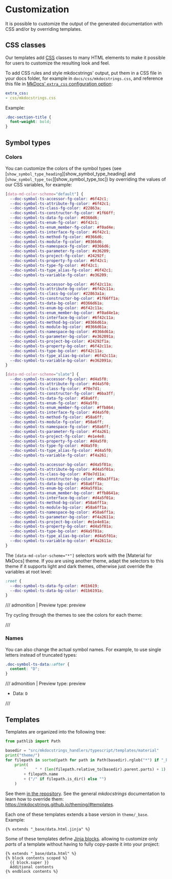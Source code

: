 # Customization

It is possible to customize the output of the generated documentation with CSS and/or by overriding templates.

## CSS classes

Our templates add [CSS](https://www.w3schools.com/Css/) classes to many HTML elements to make it possible for users to customize the resulting look and feel.

To add CSS rules and style mkdocstrings' output, put them in a CSS file in your docs folder, for example in `docs/css/mkdocstrings.css`, and reference this file in [MkDocs' `extra_css` configuration option](https://www.mkdocs.org/user-guide/configuration/#extra_css):

```yaml title="mkdocs.yml"
extra_css:
- css/mkdocstrings.css
```

Example:

```css title="docs/css/mkdocstrings.css"
.doc-section-title {
  font-weight: bold;
}
```

## Symbol types

### Colors

You can customize the colors of the symbol types (see [`show_symbol_type_heading`][show_symbol_type_heading] and [`show_symbol_type_toc`][show_symbol_type_toc]) by overriding the values of our CSS variables, for example:

```css title="docs/css/mkdocstrings.css"
[data-md-color-scheme="default"] {
  --doc-symbol-ts-accessor-fg-color: #6f42c1;
  --doc-symbol-ts-attribute-fg-color: #6f42c1;
  --doc-symbol-ts-class-fg-color: #22863a;
  --doc-symbol-ts-constructor-fg-color: #1f66ff;
  --doc-symbol-ts-data-fg-color: #0366d6;
  --doc-symbol-ts-enum-fg-color: #6f42c1;
  --doc-symbol-ts-enum_member-fg-color: #f0ad4e;
  --doc-symbol-ts-interface-fg-color: #6f42c1;
  --doc-symbol-ts-method-fg-color: #0366d6;
  --doc-symbol-ts-module-fg-color: #0366d6;
  --doc-symbol-ts-namespace-fg-color: #0366d6;
  --doc-symbol-ts-parameter-fg-color: #e36209;
  --doc-symbol-ts-project-fg-color: #24292f;
  --doc-symbol-ts-property-fg-color: #6f42c1;
  --doc-symbol-ts-type-fg-color: #6f42c1;
  --doc-symbol-ts-type_alias-fg-color: #6f42c1;
  --doc-symbol-ts-variable-fg-color: #e36209;

  --doc-symbol-ts-accessor-bg-color: #6f42c11a;
  --doc-symbol-ts-attribute-bg-color: #6f42c11a;
  --doc-symbol-ts-class-bg-color: #22863a1a;
  --doc-symbol-ts-constructor-bg-color: #1f66ff1a;
  --doc-symbol-ts-data-bg-color: #0366d61a;
  --doc-symbol-ts-enum-bg-color: #6f42c11a;
  --doc-symbol-ts-enum_member-bg-color: #f0ad4e1a;
  --doc-symbol-ts-interface-bg-color: #6f42c11a;
  --doc-symbol-ts-method-bg-color: #0366d61a;
  --doc-symbol-ts-module-bg-color: #0366d61a;
  --doc-symbol-ts-namespace-bg-color: #0366d61a;
  --doc-symbol-ts-parameter-bg-color: #e362091a;
  --doc-symbol-ts-project-bg-color: #24292f1a;
  --doc-symbol-ts-property-bg-color: #6f42c11a;
  --doc-symbol-ts-type-bg-color: #6f42c11a;
  --doc-symbol-ts-type_alias-bg-color: #6f42c11a;
  --doc-symbol-ts-variable-bg-color: #e362091a;
}

[data-md-color-scheme="slate"] {
  --doc-symbol-ts-accessor-fg-color: #d4a5f0;
  --doc-symbol-ts-attribute-fg-color: #d4a5f0;
  --doc-symbol-ts-class-fg-color: #78e7d1;
  --doc-symbol-ts-constructor-fg-color: #6ba3ff;
  --doc-symbol-ts-data-fg-color: #58a6ff;
  --doc-symbol-ts-enum-fg-color: #d4a5f0;
  --doc-symbol-ts-enum_member-fg-color: #ffb864;
  --doc-symbol-ts-interface-fg-color: #d4a5f0;
  --doc-symbol-ts-method-fg-color: #58a6ff;
  --doc-symbol-ts-module-fg-color: #58a6ff;
  --doc-symbol-ts-namespace-fg-color: #58a6ff;
  --doc-symbol-ts-parameter-fg-color: #f4a261;
  --doc-symbol-ts-project-fg-color: #e1e4e8;
  --doc-symbol-ts-property-fg-color: #d4a5f0;
  --doc-symbol-ts-type-fg-color: #d4a5f0;
  --doc-symbol-ts-type_alias-fg-color: #d4a5f0;
  --doc-symbol-ts-variable-fg-color: #f4a261;

  --doc-symbol-ts-accessor-bg-color: #d4a5f01a;
  --doc-symbol-ts-attribute-bg-color: #d4a5f01a;
  --doc-symbol-ts-class-bg-color: #78e7d11a;
  --doc-symbol-ts-constructor-bg-color: #6ba3ff1a;
  --doc-symbol-ts-data-bg-color: #58a6ff1a;
  --doc-symbol-ts-enum-bg-color: #d4a5f01a;
  --doc-symbol-ts-enum_member-bg-color: #ffb8641a;
  --doc-symbol-ts-interface-bg-color: #d4a5f01a;
  --doc-symbol-ts-method-bg-color: #58a6ff1a;
  --doc-symbol-ts-module-bg-color: #58a6ff1a;
  --doc-symbol-ts-namespace-bg-color: #58a6ff1a;
  --doc-symbol-ts-parameter-bg-color: #f4a2611a;
  --doc-symbol-ts-project-bg-color: #e1e4e81a;
  --doc-symbol-ts-property-bg-color: #d4a5f01a;
  --doc-symbol-ts-type-bg-color: #d4a5f01a;
  --doc-symbol-ts-type_alias-bg-color: #d4a5f01a;
  --doc-symbol-ts-variable-bg-color: #f4a2611a;
}
```

The `[data-md-color-scheme="*"]` selectors work with the [Material for MkDocs] theme. If you are using another theme, adapt the selectors to this theme if it supports light and dark themes, otherwise just override the variables at root level:

```css title="docs/css/mkdocstrings.css"
:root {
  --doc-symbol-ts-data-fg-color: #d1b619;
  --doc-symbol-ts-data-bg-color: #d1b6191a;
}
```

/// admonition | Preview
    type: preview

<div id="preview-symbol-colors">
  <style>
    [data-md-color-scheme="default"] #preview-symbol-colors {
      --doc-symbol-ts-data-fg-color: #d1b619;
      --doc-symbol-ts-data-bg-color: #d1b6191a;
    }

    [data-md-color-scheme="slate"] #preview-symbol-colors {
      --doc-symbol-ts-data-fg-color: #46c2cb;
      --doc-symbol-ts-data-bg-color: #46c2cb1a;
    }
  </style>
  <p>
    Try cycling through the themes to see the colors for each theme:
    <code class="doc-symbol doc-symbol-ts-data"></code
  </p>
</div>

///

### Names

You can also change the actual symbol names. For example, to use single letters instead of truncated types:

```css title="docs/css/mkdocstrings.css"
.doc-symbol-ts-data::after {
  content: "D";
}
```

/// admonition | Preview
    type: preview

<div id="preview-symbol-names">
  <style>
    #preview-symbol-names .doc-symbol-ts-data::after {
      content: "D";
    }
  </style>
  <ul>
    <li>Data: <code class="doc-symbol doc-symbol-ts-data"></code></li>
  </ul>
</div>

///

## Templates

Templates are organized into the following tree:

```python exec="1" result="tree"
from pathlib import Path

basedir = "src/mkdocstrings_handlers/typescript/templates/material"
print("theme/")
for filepath in sorted(path for path in Path(basedir).rglob("*") if "_base" not in str(path) and path.suffix != ".css"):
    print(
        "    " * (len(filepath.relative_to(basedir).parent.parts) + 1)
        + filepath.name
        + ("/" if filepath.is_dir() else "")
    )
```

See them [in the repository](https://github.com/mkdocstrings/typescript/tree/main/src/mkdocstrings_handlers/typescript/templates/).
See the general *mkdocstrings* documentation to learn how to override them: https://mkdocstrings.github.io/theming/#templates.

Each one of these templates extends a base version in `theme/_base`. Example:

```html+jinja title="theme/data.html.jinja"
{% extends "_base/data.html.jinja" %}
```

Some of these templates define [Jinja blocks](https://jinja.palletsprojects.com/en/3.0.x/templates/#template-inheritance).
allowing to customize only *parts* of a template
without having to fully copy-paste it into your project:

```jinja title="templates/theme/data.html"
{% extends "_base/data.html" %}
{% block contents scoped %}
  {{ block.super }}
  Additional contents
{% endblock contents %}
```
